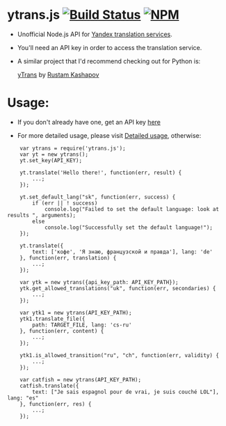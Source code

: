 
ytrans.js  [![Build Status](https://travis-ci.org/odeke-em/ytrans.js.svg)](https://travis-ci.org/odeke-em/ytrans.js) [![NPM](https://nodei.co/npm/ytrans.js.png)](https://npmjs.org/package/ytrans.js)
=========

+ Unofficial Node.js API for [Yandex translation services](http://translate.yandex.com).

+ You'll need an API key in order to access the translation service.

* A similar project that I'd recommend checking out for Python is:

   [yTrans](https://github.com/rkashapov/yandex-translator) by [Rustam Kashapov](https://github.com/rkashapov)


Usage:
========

 + If you don't already have one, get an API key [here](http://api.yandex.com/key/form.xml?service=trnsl)

* For more detailed usage, please visit [Detailed usage](https://github.com/odeke-em/ytrans.js/blob/master/test/ytrans-test.js), otherwise:

```
    var ytrans = require('ytrans.js');
    var yt = new ytrans();
    yt.set_key(API_KEY);

    yt.translate('Hello there!', function(err, result) {
        ...;
    });
```

```
    yt.set_default_lang("sk", function(err, success) {
        if (err || ! success)
            console.log("Failed to set the default language: look at results ", arguments);
        else
            console.log("Successfully set the default language!");
    });
```

```  
    yt.translate({
        text: ['кофе', 'Я знаю, французской и правда'], lang: 'de'
    }, function(err, translation) {
        ...;
    });
```

```
    var ytk = new ytrans({api_key_path: API_KEY_PATH});
    ytk.get_allowed_translations("uk", function(err, secondaries) {
        ...;
    });
```

```
    var ytk1 = new ytrans(API_KEY_PATH);
    ytk1.translate_file({
        path: TARGET_FILE, lang: 'cs-ru'
    }, function(err, content) {
        ...;
    });

    ytk1.is_allowed_transition("ru", "ch", function(err, validity) {
        ...;
    });
```

```
    var catfish = new ytrans(API_KEY_PATH);
    catfish.translate({
        text: ["Je sais espagnol pour de vrai, je suis couché LOL"], lang: "es"
    }, function(err, res) {
        ...;
    });
```
